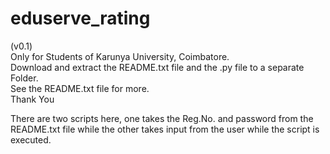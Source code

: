 # eduserve_rating
(v0.1)\
Only for Students of Karunya University, Coimbatore.\
Download and extract the README.txt file and the .py file to a separate Folder.\
See the README.txt file for more.\
Thank You


There are two scripts here, one takes the Reg.No. and password from the README.txt file while the other takes input from the user while the script is executed.
